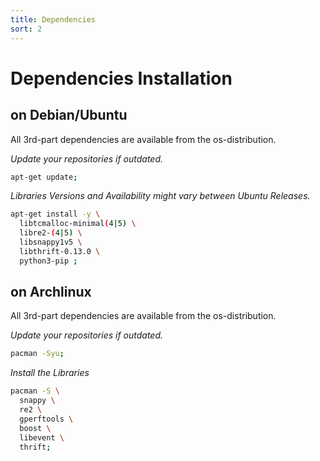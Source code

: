 ```yaml
---
title: Dependencies
sort: 2
---
```


# Dependencies Installation



## on Debian/Ubuntu

All 3rd-part dependencies are available from the os-distribution.

_Update your repositories if outdated._
```bash
apt-get update;
```

_Libraries Versions and Availability might vary between Ubuntu Releases._
```bash
apt-get install -y \
  libtcmalloc-minimal(4|5) \
  libre2-(4|5) \
  libsnappy1v5 \
  libthrift-0.13.0 \
  python3-pip ;
```


## on Archlinux

All 3rd-part dependencies are available from the os-distribution.

_Update your repositories if outdated._
```bash
pacman -Syu;
```

_Install the Libraries_
```bash
pacman -S \
  snappy \
  re2 \
  gperftools \
  boost \
  libevent \
  thrift;
```




